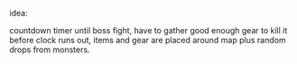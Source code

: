 idea:

countdown timer until boss fight, have to gather good enough gear to kill it before clock runs out, items and gear are placed around map plus random drops from monsters. 
